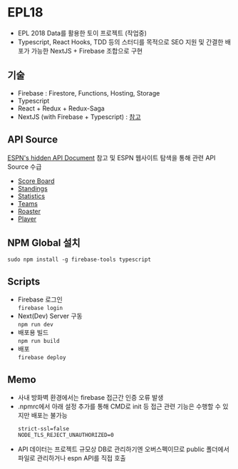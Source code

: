 # EPL18
* EPL 2018 Data를 활용한 토이 프로젝트 (작업중)  
* Typescript, React Hooks, TDD 등의 스터디를 목적으로 SEO 지원 및 간결한 배포가 가능한 NextJS + Firebase 조합으로 구현

## 기술
* Firebase : Firestore, Functions, Hosting, Storage
* Typescript
* React + Redux + Redux-Saga
* NextJS (with Firebase + Typescript) : [참고](https://github.com/zeit/next.js/tree/master/examples/with-firebase-hosting-and-typescript)

## API Source
[ESPN's hidden API Document](https://gist.github.com/akeaswaran/b48b02f1c94f873c6655e7129910fc3b) 참고 및 ESPN 웹사이트 탐색을 통해 관련 API Source 수급
* [Score Board](http://site.api.espn.com/apis/site/v2/sports/soccer/eng.1/scoreboard?calendar=blacklist&dates=20180901)
* [Standings](http://site.api.espn.com/apis/v2/sports/soccer/eng.1/standings)
* [Statistics](http://site.api.espn.com/apis/site/v2/sports/soccer/eng.1/statistics)
* [Teams](http://site.api.espn.com/apis/site/v2/sports/soccer/eng.1/teams/349)
* [Roaster](http://site.api.espn.com/apis/site/v2/sports/soccer/eng.1/teams/349/roster)
* [Player](http://www.espnfc.com/player/169532?season=2018&xhr=1)

## NPM Global 설치
`sudo npm install -g firebase-tools typescript`

## Scripts
* Firebase 로그인  
`firebase login`
* Next(Dev) Server 구동  
`npm run dev`
* 배포용 빌드  
`npm run build`
* 배포  
`firebase deploy`

## Memo
* 사내 방화벽 환경에서는 firebase 접근간 인증 오류 발생
* .npmrc에서 아래 설정 추가를 통해 CMD로 init 등 접근 관련 기능은 수행할 수 있지만 배포는 불가능
  ```
  strict-ssl=false
  NODE_TLS_REJECT_UNAUTHORIZED=0
  ```
* API 데이터는 프로젝트 규모상 DB로 관리하기엔 오버스펙이므로 public 폴더에서 파일로 관리하거나 espn API를 직접 호출